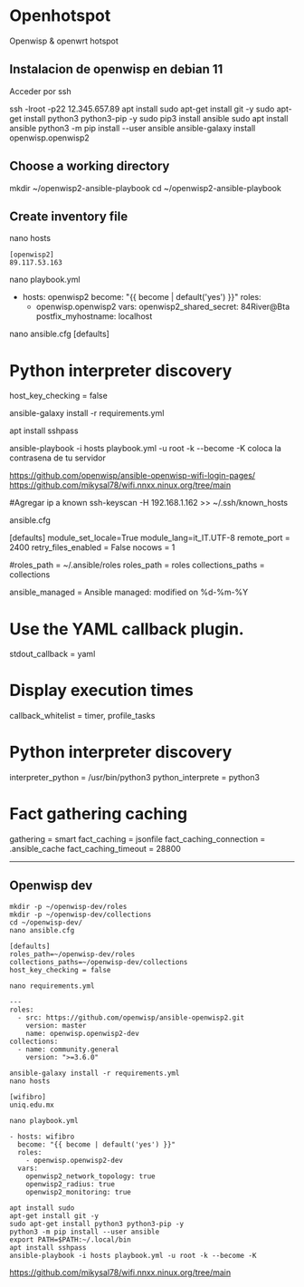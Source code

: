# Openhotspot
Openwisp &amp; openwrt hotspot

## Instalacion de openwisp en debian 11
Acceder por ssh

ssh -lroot -p22 12.345.657.89
apt install sudo
apt-get install git -y
sudo apt-get install python3 python3-pip -y
sudo pip3 install ansible
sudo apt install ansible
python3 -m pip install --user ansible
ansible-galaxy install openwisp.openwisp2

## Choose a working directory
mkdir ~/openwisp2-ansible-playbook
cd ~/openwisp2-ansible-playbook

## Create inventory file
nano hosts
```
[openwisp2]
89.117.53.163
```

nano playbook.yml

- hosts: openwisp2
  become: "{{ become | default('yes') }}"
  roles:
    - openwisp.openwisp2
  vars:
    openwisp2_shared_secret: 84River@Bta
    postfix_myhostname: localhost

nano ansible.cfg
[defaults]
# Python interpreter discovery
host_key_checking = false


ansible-galaxy install -r requirements.yml

apt install sshpass

ansible-playbook -i hosts playbook.yml -u root -k --become -K
coloca la contrasena de tu servidor

https://github.com/openwisp/ansible-openwisp-wifi-login-pages/
https://github.com/mikysal78/wifi.nnxx.ninux.org/tree/main

#Agregar ip a known
ssh-keyscan -H 192.168.1.162 >> ~/.ssh/known_hosts

ansible.cfg

[defaults]
module_set_locale=True
module_lang=it_IT.UTF-8
remote_port    = 2400
retry_files_enabled = False
nocows = 1

#roles_path = ~/.ansible/roles
roles_path = roles
collections_paths = collections


ansible_managed = Ansible managed: modified on %d-%m-%Y

# Use the YAML callback plugin.
stdout_callback = yaml

# Display execution times
callback_whitelist = timer, profile_tasks

# Python interpreter discovery
interpreter_python = /usr/bin/python3
python_interprete = python3

# Fact gathering caching
gathering = smart
fact_caching = jsonfile
fact_caching_connection = .ansible_cache
fact_caching_timeout = 28800

-------------------------------------------
## Openwisp dev
```
mkdir -p ~/openwisp-dev/roles
mkdir -p ~/openwisp-dev/collections
cd ~/openwisp-dev/
nano ansible.cfg
```

```
[defaults]
roles_path=~/openwisp-dev/roles
collections_paths=~/openwisp-dev/collections
host_key_checking = false
```

```
nano requirements.yml
```

```
---
roles:
  - src: https://github.com/openwisp/ansible-openwisp2.git
    version: master
    name: openwisp.openwisp2-dev
collections:
  - name: community.general
    version: ">=3.6.0"
```

```
ansible-galaxy install -r requirements.yml
nano hosts
```

```
[wifibro]
uniq.edu.mx
```
```
nano playbook.yml
```

```
- hosts: wifibro
  become: "{{ become | default('yes') }}"
  roles:
    - openwisp.openwisp2-dev
  vars:
    openwisp2_network_topology: true
    openwisp2_radius: true
    openwisp2_monitoring: true
```

```
apt install sudo
apt-get install git -y
sudo apt-get install python3 python3-pip -y
python3 -m pip install --user ansible
export PATH=$PATH:~/.local/bin
apt install sshpass
ansible-playbook -i hosts playbook.yml -u root -k --become -K
```

https://github.com/mikysal78/wifi.nnxx.ninux.org/tree/main
